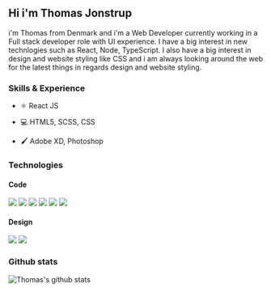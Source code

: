 ## Hi i'm Thomas Jonstrup
i'm Thomas from Denmark and i'm a Web Developer currently working in a Full stack developer role with UI experience. I have a big interest in new technlogies such as React, Node, TypeScript. I also have a big interest in design and website styling like CSS and i am always looking around the web for the latest things in regards design and website styling.

### Skills & Experience

- :atom_symbol: React JS

- :computer: HTML5, SCSS, CSS

- :paintbrush: Adobe XD, Photoshop

### Technologies

#### Code
![](https://img.shields.io/badge/Code-JavaScript-informational?style=flat&logo=javascript&logoColor=white&color=F7DF1E)
![](https://img.shields.io/badge/Code-React-informational?style=flat&logo=react&logoColor=white&color=61DAFB)
![](https://img.shields.io/badge/Code-NodeJS-informational?style=flat&logo=Node.js&logoColor=white&color=339933)
![](https://img.shields.io/badge/Code-CSS3-informational?style=flat&logo=css3&logoColor=white&color=1572B6)
![](https://img.shields.io/badge/Code-SASS-informational?style=flat&logo=sass&logoColor=white&color=CC6699)
![](https://img.shields.io/badge/Code-Wordpress-informational?style=flat&logo=wordpress&logoColor=white&color=21759B)

#### Design
![](https://img.shields.io/badge/Design-AdobeXD-informational?style=flat&logo=adobe%20xd&logoColor=white&color=FF26BE)
![](https://img.shields.io/badge/Design-AdobePhotoshop-informational?style=flat&logo=adobe%20photoshop&logoColor=white&color=31A8FF)


### Github stats

![Thomas's github stats](https://github-readme-stats.vercel.app/api?username=thomasjonstrup&show_icons=true)

<!--
**thomasjonstrup/thomasjonstrup** is a ✨ _special_ ✨ repository because its `README.md` (this file) appears on your GitHub profile.

Here are some ideas to get you started:

- 🔭 I’m currently working on ...
- 🌱 I’m currently learning ...
- 👯 I’m looking to collaborate on ...
- 🤔 I’m looking for help with ...
- 💬 Ask me about ...
- 📫 How to reach me: ...
- 😄 Pronouns: ...
- ⚡ Fun fact: ...
-->
